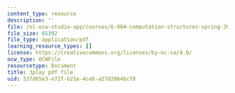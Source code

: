 ```yaml
---
content_type: resource
description: ''
file: /ol-ocw-studio-app/courses/6-004-computation-structures-spring-2017/337d65e3e72fb21e4ceba27d2064bcf8_q38KAGAKORk.pdf
file_size: 65392
file_type: application/pdf
learning_resource_types: []
license: https://creativecommons.org/licenses/by-nc-sa/4.0/
ocw_type: OCWFile
resourcetype: Document
title: 3play pdf file
uid: 337d65e3-e72f-b21e-4ceb-a27d2064bcf8
---
```

